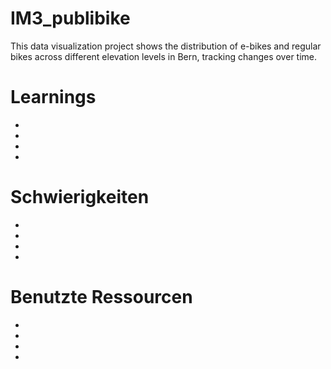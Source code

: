 # IM3_publibike
 This data visualization project shows the distribution of e-bikes and regular bikes across different elevation levels in Bern, tracking changes over time.
# Learnings
-
-
-
-



# Schwierigkeiten
-
-
-
-


# Benutzte Ressourcen 
-
-
-
-
